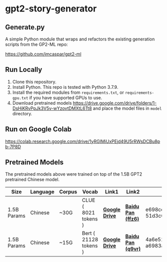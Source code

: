 # gpt2-story-generator

## Generate.py
A simple Python module that wraps and refactors the existing generation scripts from the GP2-ML repo:

https://github.com/imcaspar/gpt2-ml


## Run Locally

1. Clone this repository.
2. Install Python. This repo is tested with Python 3.7.9.
3. Install the required modules from `requirements.txt`, or `requirements-gpu.txt` if you have supported GPUs to use.
4. Download pretrained models https://drive.google.com/drive/folders/1-DsHiKRvPpJk3V5v-wYzovtDMXtL6Tt8
and place the model files in `model` directory.

## Run on Google Colab
https://colab.research.google.com/drive/1yRGIMiUxPEjd49U5rRWsDCBu8pb-7P8D

## Pretrained Models
The pretrained models above were trained on top of the 1.5B GPT2 pretrained Chinese model.

| Size | Language | Corpus | Vocab | Link1 | Link2 | SHA256 |
| ---- | -------- | ------ | ----- | ----- | ----- | ------ |
| 1.5B Params | Chinese  | ~30G   | CLUE ( 8021 tokens )  | [**Google Drive**](https://drive.google.com/file/d/1mT_qCQg4AWnAXTwKfsyyRWCRpgPrBJS3) | [**Baidu Pan (ffz6)**](https://pan.baidu.com/s/1yiuTHXUr2DpyBqmFYLJH6A) | e698cc97a7f5f706f84f58bb469d614e<br/>51d3c0ce5f9ab9bf77e01e3fcb41d482 |
| 1.5B Params | Chinese  | ~15G   | Bert ( 21128 tokens ) | [**Google Drive**](https://drive.google.com/file/d/1IzWpQ6I2IgfV7CldZvFJnZ9byNDZdO4n) | [**Baidu Pan (q9vr)**](https://pan.baidu.com/s/1TA_3e-u2bXg_hcx_NwVbGw) | 4a6e5124df8db7ac2bdd902e6191b807<br/>a6983a7f5d09fb10ce011f9a073b183e |
